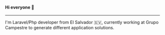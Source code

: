 #### Hi everyone 👋

------------
I'm Laravel/Php developer from El Salvador 🇸🇻, currently working at Grupo Campestre to generate different application solutions.
